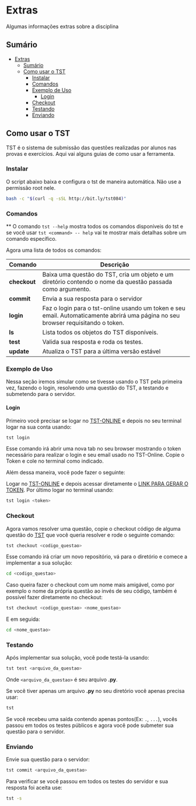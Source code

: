 # Extras

Algumas informações extras sobre a disciplina

## Sumário
- [Extras](#extras)
    - [Sumário](#sum%C3%A1rio)
    - [Como usar o TST](#como-usar-o-tst)
        - [Instalar](#instalar)
        - [Comandos](#comandos)
        - [Exemplo de Uso](#exemplo-de-uso)
            - [Login](#login)
        - [Checkout](#checkout)
        - [Testando](#testando)
        - [Enviando](#enviando)

## Como usar o TST

TST é o sistema de submissão das questões realizadas por alunos nas provas e exercícios. Aqui vai alguns guias de como usar a ferramenta.

### Instalar
O script abaixo baixa e configura o tst de maneira automática. Não use a permissão root nele.

```sh
bash -c "$(curl -q -sSL http://bit.ly/tst084)"
```

### Comandos

** O comando `tst --help` mostra todos os comandos disponíveis do tst e se você usar `tst <command> -- help` vai te mostrar mais detalhas sobre um comando específico.

Agora uma lista de todos os comandos:

Comando | Descrição
------- | -----------
**checkout** | Baixa uma questão do TST, cria um objeto e um diretório contendo o nome da questão passada como argumento.
**commit** | Envia a sua resposta para o servidor
**login** | Faz o login para o tst-online usando um token e seu email. Automaticamente abrirá uma página no seu browser requisitando o token.
**ls** | Lista todos os objetos do TST disponíveis.
**test** | Valida sua resposta e roda os testes.
**update** | Atualiza o TST para a última versão estável

### Exemplo de Uso

Nessa seção iremos simular como se tivesse usando o TST pela primeira vez, fazendo o login, resolvendo uma questão do TST, a testando e submetendo para o servidor.

#### Login
Primeiro você precisar se logar no [TST-ONLINE](http://tst-online.appspot.com/) e depois no seu terminal logar na sua conta usando:

```sh
tst login
```

Esse comando irá abrir uma nova tab no seu browser mostrando o token necessário para realizar o login e seu email usado no TST-Online. Copie o Token e cole no terminal como indicado.

Além dessa maneira, você pode fazer o seguinte:

Logar no [TST-ONLINE](http://tst-online.appspot.com/) e depois acessar diretamente o [LINK PARA GERAR O TOKEN](http://tst-online.appspot.com/activate). Por último logar no terminal usando:
```sh
tst login <token>
```

### Checkout
Agora vamos resolver uma questão, copie o checkout código de alguma questão do [TST](http://tst-online.appspot.com/#/) que você queria resolver e rode o seguinte comando:

```sh
tst checkout <codigo_questao>
```
Esse comando irá criar um novo repositório, vá para o diretório e comece a implementar a sua solução:

```sh
cd <codigo_questao>
```
Caso queira fazer o checkout com um nome mais amigável, como por exemplo o nome da própria questão ao invés de seu código, também é possível fazer diretamente no checkout:

```sh
tst checkout <codigo_questao> <nome_questao>
```
E em seguida:
```sh
cd <nome_questao>
```

### Testando
Após implementar sua solução, você pode testá-la usando:
```sh
tst test <arquivo_da_questao>
```
Onde `<arquivo_da_questao>` é seu arquivo **.py**.

Se você tiver apenas um arquivo **.py** no seu diretório você apenas precisa usar:

```sh
tst
```
Se você recebeu uma saída contendo apenas pontos(Ex: `.`, `...`), vocês passou em todos os testes públicos e agora você pode submeter sua questão para o servidor.

### Enviando

Envie sua questão para o servidor:

```sh
tst commit <arquivo_da_questao>
```
Para verificar se você passou em todos os testes do servidor e sua resposta foi aceita use:

```sh
tst -s
```
